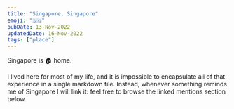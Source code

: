 ```yaml
---
title: "Singapore, Singapore"
emoji: "🇸‍🇬"
pubDate: 13-Nov-2022
updatedDate: 16-Nov-2022
tags: ["place"]
---
```


Singapore is 🏠 home.

I lived here for most of my life, and it is impossible to encapsulate all of that experience in a single markdown file. Instead, whenever something reminds me of Singapore I will link it: feel free to browse the linked mentions section below.


